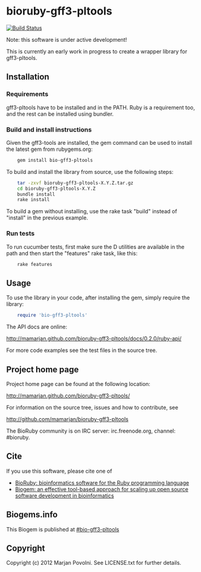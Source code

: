 # bioruby-gff3-pltools

[![Build Status](https://secure.travis-ci.org/mamarjan/bioruby-gff3-pltools.png)](http://travis-ci.org/mamarjan/bioruby-gff3-pltools)

Note: this software is under active development!

This is currently an early work in progress to create a wrapper
library for gff3-pltools.

## Installation

### Requirements

gff3-pltools have to be installed and in the PATH. Ruby is a requirement
too, and the rest can be installed using bundler.

### Build and install instructions

Given the gff3-tools are installed, the gem command can be used to
install the latest gem from rubygems.org:

```sh
    gem install bio-gff3-pltools
```

To build and install the library from source, use the following steps:

```sh
    tar -zxvf bioruby-gff3-pltools-X.Y.Z.tar.gz
    cd bioruby-gff3-pltools-X.Y.Z
    bundle install
    rake install
```

To build a gem without installing, use the rake task "build" instead
of "install" in the previous example.

### Run tests

To run cucumber tests, first make sure the  D utilities
are available in the path and then start the "features" rake task,
like this:

```sh
    rake features
```

## Usage

To use the library in your code, after installing the gem, simply
require the library:

```ruby
    require 'bio-gff3-pltools'
```

The API docs are online:

  http://mamarjan.github.com/bioruby-gff3-pltools/docs/0.2.0/ruby-api/ 

For more code examples see the test files in the source tree.

## Project home page

Project home page can be found at the following location:

  http://mamarjan.github.com/bioruby-gff3-pltools/

For information on the source tree, issues and
how to contribute, see

  http://github.com/mamarjan/bioruby-gff3-pltools

The BioRuby community is on IRC server: irc.freenode.org, channel: #bioruby.

## Cite

If you use this software, please cite one of
  
* [BioRuby: bioinformatics software for the Ruby programming language](http://dx.doi.org/10.1093/bioinformatics/btq475)
* [Biogem: an effective tool-based approach for scaling up open source software development in bioinformatics](http://dx.doi.org/10.1093/bioinformatics/bts080)

## Biogems.info

This Biogem is published at [#bio-gff3-pltools](http://biogems.info/index.html)

## Copyright

Copyright (c) 2012 Marjan Povolni. See LICENSE.txt for further details.

